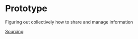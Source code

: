 # Prototype

Figuring out collectively how to share and manage information

[Sourcing](https://github.com/AvocadoCoop/prototype/blob/main/sourcing.md)
